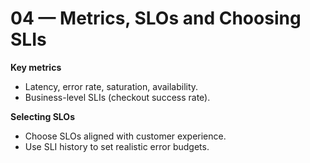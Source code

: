 # 04 — Metrics, SLOs and Choosing SLIs

**Key metrics**
- Latency, error rate, saturation, availability.
- Business-level SLIs (checkout success rate).

**Selecting SLOs**
- Choose SLOs aligned with customer experience.
- Use SLI history to set realistic error budgets.
